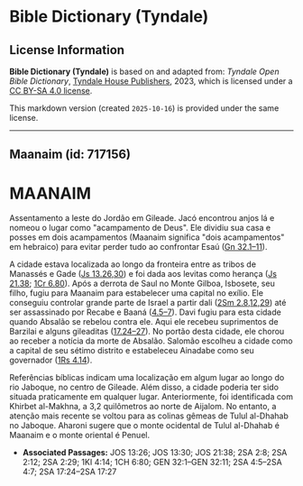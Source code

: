 # Bible Dictionary (Tyndale)

## License Information

**Bible Dictionary (Tyndale)** is based on and adapted from: _Tyndale Open Bible Dictionary_, [Tyndale House Publishers](https://tyndaleopenresources.com/), 2023, which is licensed under a [CC BY-SA 4.0 license](https://creativecommons.org/licenses/by-sa/4.0/legalcode.en).

This markdown version (created `2025-10-16`) is provided under the same license.



--------------------------------

## Maanaim (id: 717156)

MAANAIM
=======

Assentamento a leste do Jordão em Gileade. Jacó encontrou anjos lá e nomeou o lugar como "acampamento de Deus". Ele dividiu sua casa e posses em dois acampamentos (Maanaim significa "dois acampamentos" em hebraico) para evitar perder tudo ao confrontar Esaú ([Gn 32\.1–11](https://ref.ly/Gen32:1-Gen32:11)).

A cidade estava localizada ao longo da fronteira entre as tribos de Manassés e Gade ([Js 13\.26,30](https://ref.ly/Josh13:26,Josh13:30)) e foi dada aos levitas como herança ([Js 21\.38](https://ref.ly/Josh21:38); [1Cr 6\.80](https://ref.ly/1Chr6:80)). Após a derrota de Saul no Monte Gilboa, Isbosete, seu filho, fugiu para Maanaim para estabelecer uma capital no exílio. Ele conseguiu controlar grande parte de Israel a partir dali ([2Sm 2\.8,12,29](https://ref.ly/2Sam2:8,2Sam2:12,2Sam2:29)) até ser assassinado por Recabe e Baaná ([4\.5–7](https://ref.ly/2Sam4:5-2Sam4:7)). Davi fugiu para esta cidade quando Absalão se rebelou contra ele. Aqui ele recebeu suprimentos de Barzilai e alguns gileaditas ([17\.24–27](https://ref.ly/2Sam17:24-2Sam17:27)). No portão desta cidade, ele chorou ao receber a notícia da morte de Absalão. Salomão escolheu a cidade como a capital de seu sétimo distrito e estabeleceu Ainadabe como seu governador ([1Rs 4\.14](https://ref.ly/1Kgs4:14)).

Referências bíblicas indicam uma localização em algum lugar ao longo do rio Jaboque, no centro de Gileade. Além disso, a cidade poderia ter sido situada praticamente em qualquer lugar. Anteriormente, foi identificada com Khirbet al\-Makhna, a 3,2 quilômetros ao norte de Aijalom. No entanto, a atenção mais recente se voltou para as colinas gêmeas de Tulul al\-Dhahab no Jaboque. Aharoni sugere que o monte ocidental de Tulul al\-Dhahab é Maanaim e o monte oriental é Penuel.

* **Associated Passages:** JOS 13:26; JOS 13:30; JOS 21:38; 2SA 2:8; 2SA 2:12; 2SA 2:29; 1KI 4:14; 1CH 6:80; GEN 32:1–GEN 32:11; 2SA 4:5–2SA 4:7; 2SA 17:24–2SA 17:27

